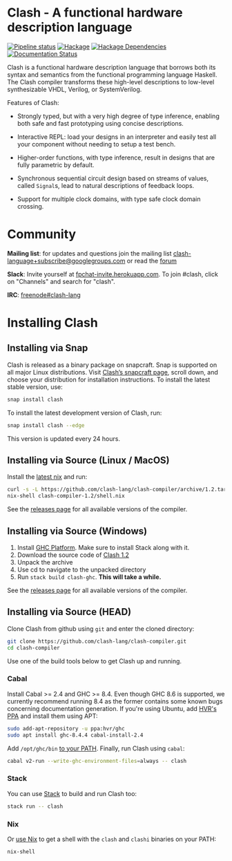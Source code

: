 # Clash - A functional hardware description language

[![Pipeline status](https://gitlab.com/clash-lang/clash-compiler/badges/master/pipeline.svg)](https://gitlab.com/clash-lang/clash-compiler/commits/master)
[![Hackage](https://img.shields.io/hackage/v/clash-ghc.svg)](https://hackage.haskell.org/package/clash-ghc)
[![Hackage Dependencies](https://img.shields.io/hackage-deps/v/clash-ghc.svg?style=flat)](http://packdeps.haskellers.com/feed?needle=QBayLogic)
[![Documentation Status](https://readthedocs.org/projects/clash-lang/badge/?version=latest)](https://clash-lang.readthedocs.io/en/latest/?badge=latest)

Clash is a functional hardware description language that borrows both
its syntax and semantics from the functional programming language
Haskell. The Clash compiler transforms these high-level descriptions to
low-level synthesizable VHDL, Verilog, or SystemVerilog.

Features of Clash:

  * Strongly typed, but with a very high degree of type inference, enabling both
    safe and fast prototyping using concise descriptions.

  * Interactive REPL: load your designs in an interpreter and easily test all
    your component without needing to setup a test bench.

  * Higher-order functions, with type inference, result in designs that are
    fully parametric by default.

  * Synchronous sequential circuit design based on streams of values, called
    `Signal`s, lead to natural descriptions of feedback loops.

  * Support for multiple clock domains, with type safe clock domain crossing.

# Community
**Mailing list**: for updates and questions join the mailing list clash-language+subscribe@googlegroups.com or read the [forum](https://groups.google.com/d/forum/clash-language)

**Slack**: Invite yourself at [fpchat-invite.herokuapp.com](https://fpchat-invite.herokuapp.com/). To join #clash, click on "Channels" and search for "clash".

**IRC**: [freenode#clash-lang](https://webchat.freenode.net/#clash-lang)

# Installing Clash

## Installing via Snap

Clash is released as a binary package on snapcraft. Snap is supported on all
major Linux distributions. Visit [Clash’s snapcraft page](https://snapcraft.io/clash),
scroll down, and choose your distribution for installation instructions. To
install the latest stable version, use:

```bash
snap install clash
```

To install the latest development version of Clash, run:

```bash
snap install clash --edge
```

This version is updated every 24 hours.

## Installing via Source (Linux / MacOS)

Install the [latest nix](https://nixos.org/nix/download.html) and run:

```bash
curl -s -L https://github.com/clash-lang/clash-compiler/archive/1.2.tar.gz | tar xz
nix-shell clash-compiler-1.2/shell.nix
```

See the [releases page](https://github.com/clash-lang/clash-compiler/releases)
for all available versions of the compiler.

## Installing via Source (Windows)

  1. Install [GHC Platform](https://www.haskell.org/platform/windows.html). Make sure to install Stack along with it.
  2. Download the source code of [Clash 1.2](https://github.com/clash-lang/clash-compiler/archive/1.2.tar.gz)
  3. Unpack the archive
  4. Use cd to navigate to the unpacked directory
  5. Run `stack build clash-ghc`. **This will take a while.**

See the [releases page](https://github.com/clash-lang/clash-compiler/releases)
for all available versions of the compiler.

## Installing via Source (HEAD)
Clone Clash from github using `git` and enter the cloned directory:

```bash
git clone https://github.com/clash-lang/clash-compiler.git
cd clash-compiler
```

Use one of the build tools below to get Clash up and running.

### Cabal
Install Cabal >= 2.4 and GHC >= 8.4. Even though GHC 8.6 is supported, we currently recommend running 8.4 as the former contains some known bugs concerning documentation generation. If you're using Ubuntu, add [HVR's PPA](https://launchpad.net/~hvr/+archive/ubuntu/ghc) and install them using APT:

```bash
sudo add-apt-repository -u ppa:hvr/ghc
sudo apt install ghc-8.4.4 cabal-install-2.4
```

Add `/opt/ghc/bin` [to your PATH](https://askubuntu.com/questions/60218/how-to-add-a-directory-to-the-path). Finally, run Clash using `cabal`:

```bash
cabal v2-run --write-ghc-environment-files=always -- clash
```

### Stack

You can use [Stack](https://docs.haskellstack.org/en/stable/install_and_upgrade/) to build and run Clash too:

```bash
stack run -- clash
```

### Nix

Or [use Nix](https://nixos.org/nix/download.html) to get a shell with the `clash` and `clashi` binaries on your PATH:

```bash
nix-shell
```
